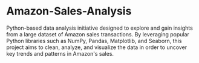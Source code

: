 # Amazon-Sales-Analysis
Python-based data analysis initiative designed to explore and gain insights from a large dataset of Amazon sales transactions. By leveraging popular Python libraries such as NumPy, Pandas, Matplotlib, and Seaborn, this project aims to clean, analyze, and visualize the data in order to uncover key trends and patterns in Amazon's sales.
